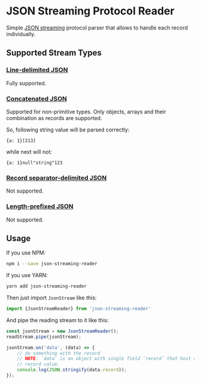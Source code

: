 # JSON Streaming Protocol Reader

Simple [JSON streaming](https://en.wikipedia.org/wiki/JSON_streaming) protocol parser that allows to handle each record individually.

## Supported Stream Types

### [Line-delimited JSON](https://en.wikipedia.org/wiki/JSON_streaming#Line-delimited_JSON)

Fully supported.

### [Concatenated JSON](https://en.wikipedia.org/wiki/JSON_streaming#Line-delimited_JSON#Concatenated_JSON)

Supported for non-primitive types. Only objects, arrays and their combination as records are supported.

So, following string value will be parsed correctly:

```
{a: 1}[213]
```

while next will not:

```
{a: 1}null"string"123
```

### [Record separator-delimited JSON](https://en.wikipedia.org/wiki/JSON_streaming#Line-delimited_JSON#Record_separator-delimited_JSON)

Not supported.

### [Length-prefixed JSON](https://en.wikipedia.org/wiki/JSON_streaming#Line-delimited_JSON#Length-prefixed_JSON)

Not supported.

## Usage

If you use NPM:

```bash
npm i --save json-streaming-reader
```

If you use YARN:

```bash
yarn add json-streaming-reader
```

Then just import `JsonStream` like this:

```javascript
import {JsonStreamReader} from 'json-streaming-reader'
```

And pipe the reading stream to it like this:

```javascript
const jsonStream = new JsonStreamReader();
readStream.pipe(jsonStream);

jsonStream.on('data', (data) => {
    // do something with the record
    // NOTE: `data` is an object with single field `record` that host actual 
    // record value.
    console.log(JSON.stringify(data.record));
});
```